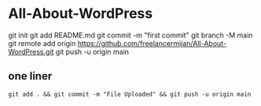 # All-About-WordPress

git init
git add README.md
git commit -m "first commit"
git branch -M main
git remote add origin https://github.com/freelancermijan/All-About-WordPress.git
git push -u origin main

 ## one liner

    git add . && git commit -m "File Uploaded" && git push -u origin main